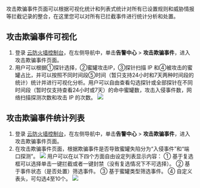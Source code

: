 攻击欺骗事件页面可以根据可视化统计和列表式统计对所有已设置规则和威胁情报等拦截记录的整合，在这里您可以对所有已拦截事件进行统计分析和处置。


## 攻击欺骗事件可视化
1. 登录 [云防火墙控制台](https://console.cloud.tencent.com/cfw/warncenter)，在左侧导航中，单击**告警中心** > **攻击欺骗事件**，进入攻击欺骗事件页面。
2. 用户可以根据①探针选择，②蜜罐攻击IP，③探针扫描 IP 和④被攻击的蜜罐占比，并可以按照不同时间段⑤时间（暂只支持24小时和7天两种时间段的统计）统计并进行可视化分析。用户可以自由查看勾选探针或全部探针在不同时间段（暂时仅支持查看24小时或7天）的命中蜜罐数，攻击入侵事件数，网络扫描探测次数和攻击 IP 的次数。
![](https://qcloudimg.tencent-cloud.cn/raw/23901a80d7e5e1568b1bf8e7810e39d6.png)


## 攻击欺骗事件统计列表
1. 登录 [云防火墙控制台](https://console.cloud.tencent.com/cfw/warncenter)，在左侧导航中，单击**告警中心** > **攻击欺骗事件**，进入攻击欺骗事件页面。
2. 在攻击欺骗事件页面，根据欺骗事件是否导致蜜罐失陷分为“入侵事件”和“端口探测”。
![](https://qcloudimg.tencent-cloud.cn/raw/08d0f893272aa8e92dbac2a2ace49848.png)
用户可以在以下四个方面自由设定列表显示内容：
①	基于复选框可以选择单击一键拦截或者一键封禁（没有复选情况下不可选择）。
②	基于事件状态（是否处置）筛选事件。
③	基于蜜罐类型筛选事件。
④	自定义表头，可勾选4至10个。
![](https://qcloudimg.tencent-cloud.cn/raw/98ee5151c1f513f6c11c9c4ce488eb5f.png)

